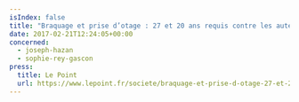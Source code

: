 ```yaml
---
isIndex: false
title: "Braquage et prise d’otage : 27 et 20 ans requis contre les auteurs"
date: 2017-02-21T12:24:05+00:00
concerned:
  - joseph-hazan
  - sophie-rey-gascon
press:
  title: Le Point
  url: https://www.lepoint.fr/societe/braquage-et-prise-d-otage-27-et-20-ans-requis-contre-les-auteurs-21-02-2017-2106372_23.php
---
```


